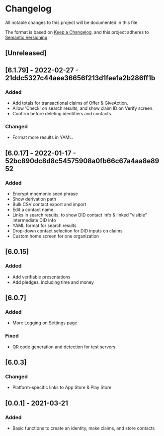 # Changelog
All notable changes to this project will be documented in this file.

The format is based on [Keep a Changelog](https://keepachangelog.com/en/1.0.0/),
and this project adheres to [Semantic Versioning](https://semver.org/spec/v2.0.0.html).




## [Unreleased]




## [6.1.79] - 2022-02-27 - 21ddc5327c44aee36656f213d1fee1a2b286ff1b

### Added
- Add totals for transactional claims of Offer & GiveAction.
- Allow 'Check' on search results, and show claim ID on Verify screen.
- Confirm before deleting identifiers and contacts.

### Changed
- Format more results in YAML.




## [6.0.17] - 2022-01-17 - 52bc890dc8d8c54575908a0fb66c67a4aa8e8952

### Added
- Encrypt mnemonic seed phrase
- Show derivation path
- Bulk CSV contact export and import
- Edit a contact name.
- Links in search results, to show DID contact info & linked "visible" intermediate DID info
- YAML format for search results
- Drop-down contact selection for DID inputs on claims
- Custom home screen for one organization




## [6.0.15]

### Added
- Add verifiable presentations
- Add pledges, including time and money




## [6.0.7]

### Added
- More Logging on Settings page

### Fixed
- QR code generation and detection for test servers




## [6.0.3]

### Changed
- Platform-specific links to App Store & Play Store




## [0.0.1] - 2021-03-21

### Added
- Basic functions to create an identity, make claims, and store contacts
